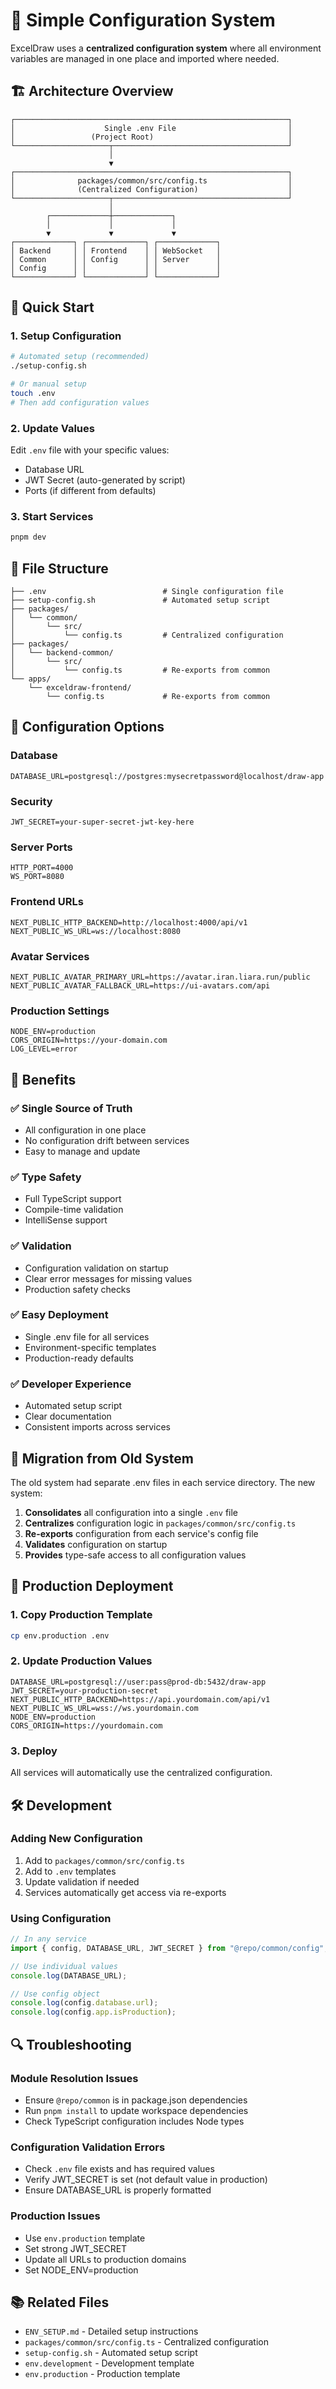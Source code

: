 # 🎯 Simple Configuration System

ExcelDraw uses a **centralized configuration system** where all environment variables are managed in one place and imported where needed.

## 🏗️ Architecture Overview

```
┌─────────────────────────────────────────────────────────────┐
│                    Single .env File                         │
│                 (Project Root)                              │
└─────────────────────┬───────────────────────────────────────┘
                      │
                      ▼
┌─────────────────────────────────────────────────────────────┐
│              packages/common/src/config.ts                  │
│              (Centralized Configuration)                    │
└─────────────────────┬───────────────────────────────────────┘
                      │
        ┌─────────────┼─────────────┐
        │             │             │
        ▼             ▼             ▼
┌─────────────┐ ┌─────────────┐ ┌─────────────┐
│ Backend     │ │ Frontend    │ │ WebSocket   │
│ Common      │ │ Config      │ │ Server      │
│ Config      │ │             │ │             │
└─────────────┘ └─────────────┘ └─────────────┘
```

## 🚀 Quick Start

### 1. Setup Configuration
```bash
# Automated setup (recommended)
./setup-config.sh

# Or manual setup
touch .env
# Then add configuration values
```

### 2. Update Values
Edit `.env` file with your specific values:
- Database URL
- JWT Secret (auto-generated by script)
- Ports (if different from defaults)

### 3. Start Services
```bash
pnpm dev
```

## 📁 File Structure

```
├── .env                          # Single configuration file
├── setup-config.sh               # Automated setup script
├── packages/
│   └── common/
│       └── src/
│           └── config.ts         # Centralized configuration
├── packages/
│   └── backend-common/
│       └── src/
│           └── config.ts         # Re-exports from common
└── apps/
    └── exceldraw-frontend/
        └── config.ts             # Re-exports from common
```

## 🔧 Configuration Options

### Database
```env
DATABASE_URL=postgresql://postgres:mysecretpassword@localhost/draw-app
```

### Security
```env
JWT_SECRET=your-super-secret-jwt-key-here
```

### Server Ports
```env
HTTP_PORT=4000
WS_PORT=8080
```

### Frontend URLs
```env
NEXT_PUBLIC_HTTP_BACKEND=http://localhost:4000/api/v1
NEXT_PUBLIC_WS_URL=ws://localhost:8080
```

### Avatar Services
```env
NEXT_PUBLIC_AVATAR_PRIMARY_URL=https://avatar.iran.liara.run/public
NEXT_PUBLIC_AVATAR_FALLBACK_URL=https://ui-avatars.com/api
```

### Production Settings
```env
NODE_ENV=production
CORS_ORIGIN=https://your-domain.com
LOG_LEVEL=error
```

## 🎯 Benefits

### ✅ Single Source of Truth
- All configuration in one place
- No configuration drift between services
- Easy to manage and update

### ✅ Type Safety
- Full TypeScript support
- Compile-time validation
- IntelliSense support

### ✅ Validation
- Configuration validation on startup
- Clear error messages for missing values
- Production safety checks

### ✅ Easy Deployment
- Single .env file for all services
- Environment-specific templates
- Production-ready defaults

### ✅ Developer Experience
- Automated setup script
- Clear documentation
- Consistent imports across services

## 🔄 Migration from Old System

The old system had separate .env files in each service directory. The new system:

1. **Consolidates** all configuration into a single `.env` file
2. **Centralizes** configuration logic in `packages/common/src/config.ts`
3. **Re-exports** configuration from each service's config file
4. **Validates** configuration on startup
5. **Provides** type-safe access to all configuration values

## 🚀 Production Deployment

### 1. Copy Production Template
```bash
cp env.production .env
```

### 2. Update Production Values
```env
DATABASE_URL=postgresql://user:pass@prod-db:5432/draw-app
JWT_SECRET=your-production-secret
NEXT_PUBLIC_HTTP_BACKEND=https://api.yourdomain.com/api/v1
NEXT_PUBLIC_WS_URL=wss://ws.yourdomain.com
NODE_ENV=production
CORS_ORIGIN=https://yourdomain.com
```

### 3. Deploy
All services will automatically use the centralized configuration.

## 🛠️ Development

### Adding New Configuration
1. Add to `packages/common/src/config.ts`
2. Add to `.env` templates
3. Update validation if needed
4. Services automatically get access via re-exports

### Using Configuration
```typescript
// In any service
import { config, DATABASE_URL, JWT_SECRET } from "@repo/common/config";

// Use individual values
console.log(DATABASE_URL);

// Use config object
console.log(config.database.url);
console.log(config.app.isProduction);
```

## 🔍 Troubleshooting

### Module Resolution Issues
- Ensure `@repo/common` is in package.json dependencies
- Run `pnpm install` to update workspace dependencies
- Check TypeScript configuration includes Node types

### Configuration Validation Errors
- Check `.env` file exists and has required values
- Verify JWT_SECRET is set (not default value in production)
- Ensure DATABASE_URL is properly formatted

### Production Issues
- Use `env.production` template
- Set strong JWT_SECRET
- Update all URLs to production domains
- Set NODE_ENV=production

## 📚 Related Files

- `ENV_SETUP.md` - Detailed setup instructions
- `packages/common/src/config.ts` - Centralized configuration
- `setup-config.sh` - Automated setup script
- `env.development` - Development template
- `env.production` - Production template
